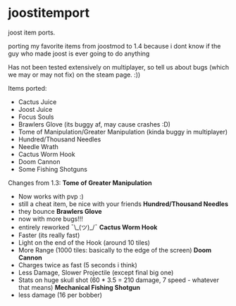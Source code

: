 ﻿# joostitemport
joost item ports.

porting my favorite items from joostmod to 1.4 because i dont know if the guy who made joost is ever going to do anything

Has not been tested extensively on multiplayer, so tell us about bugs (which we may or may not fix) on the steam page. :))

Items ported:
- Cactus Juice
- Joost Juice
- Focus Souls
- Brawlers Glove (its buggy af, may cause crashes :D)
- Tome of Manipulation/Greater Manipulation (kinda buggy in multiplayer)
- Hundred/Thousand Needles
- Needle Wrath
- Cactus Worm Hook
- Doom Cannon
- Some Fishing Shotguns

Changes from 1.3:
**Tome of Greater Manipulation**
- Now works with pvp :)
- still a cheat item, be nice with your friends
**Hundred/Thousand Needles**
- they bounce
**Brawlers Glove**
- now with more bugs!!!
- entirely reworked  ¯\\\_(ツ)\_/¯
**Cactus Worm Hook**
- Faster (its really fast)
- Light on the end of the Hook (around 10 tiles)
- More Range (1000 tiles: basically to the edge of the screen)
**Doom Cannon**
- Charges twice as fast (5 seconds i think)
- Less Damage, Slower Projectile (except final big one)
- Stats on huge skull shot (60 * 3.5 = 210 damage, 7 speed - whatever that means)
**Mechanical Fishing Shotgun**
- less damage (16 per bobber)
